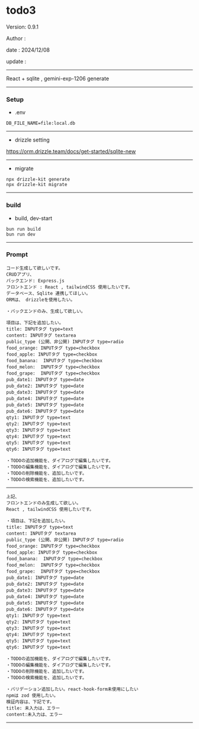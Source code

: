 ﻿# todo3

 Version: 0.9.1

 Author :
 
 date : 2024/12/08

 update :

***

React + sqlite , gemini-exp-1206 generate

***
### Setup

* .env

```
DB_FILE_NAME=file:local.db
```
***
* drizzle setting

https://orm.drizzle.team/docs/get-started/sqlite-new

***
* migrate

```
npx drizzle-kit generate
npx drizzle-kit migrate
```

***
### build

* build, dev-start

```
bun run build
bun run dev
```

***
### Prompt

```
コード生成して欲しいです。
CRUDアプリ、
バックエンド: Express.js
フロントエンド : React , tailwindCSS 使用したいです。
データベース、Sqlite 連携してほしい。
ORMは、 drizzleを使用したい。

・バックエンドのみ、生成して欲しい。

項目は、下記を追加したい。
title: INPUTタグ type=text
content: INPUTタグ textarea
public_type (公開、非公開) INPUTタグ type=radio
food_orange: INPUTタグ type=checkbox
food_apple: INPUTタグ type=checkbox
food_banana:  INPUTタグ type=checkbox
food_melon:  INPUTタグ type=checkbox
food_grape:  INPUTタグ type=checkbox
pub_date1: INPUTタグ type=date
pub_date2: INPUTタグ type=date
pub_date3: INPUTタグ type=date
pub_date4: INPUTタグ type=date
pub_date5: INPUTタグ type=date
pub_date6: INPUTタグ type=date
qty1: INPUTタグ type=text
qty2: INPUTタグ type=text
qty3: INPUTタグ type=text
qty4: INPUTタグ type=text
qty5: INPUTタグ type=text
qty6: INPUTタグ type=text

・TODOの追加機能を、ダイアログで編集したいです。
・TODOの編集機能を、ダイアログで編集したいです。
・TODOの削除機能を、追加したいです。
・TODOの検索機能を、追加したいです。

```

***

```
上記、
フロントエンドのみ生成して欲しい。
React , tailwindCSS 使用したいです。

・項目は、下記を追加したい。
title: INPUTタグ type=text
content: INPUTタグ textarea
public_type (公開、非公開) INPUTタグ type=radio
food_orange: INPUTタグ type=checkbox
food_apple: INPUTタグ type=checkbox
food_banana:  INPUTタグ type=checkbox
food_melon:  INPUTタグ type=checkbox
food_grape:  INPUTタグ type=checkbox
pub_date1: INPUTタグ type=date
pub_date2: INPUTタグ type=date
pub_date3: INPUTタグ type=date
pub_date4: INPUTタグ type=date
pub_date5: INPUTタグ type=date
pub_date6: INPUTタグ type=date
qty1: INPUTタグ type=text
qty2: INPUTタグ type=text
qty3: INPUTタグ type=text
qty4: INPUTタグ type=text
qty5: INPUTタグ type=text
qty6: INPUTタグ type=text

・TODOの追加機能を、ダイアログで編集したいです。
・TODOの編集機能を、ダイアログで編集したいです。
・TODOの削除機能を、追加したいです。
・TODOの検索機能を、追加したいです。

・バリデーション追加したい。react-hook-form未使用にしたい
npmは zod 使用したい。
検証内容は、下記です。
title: 未入力は、エラー
content:未入力は、エラー
```


***
